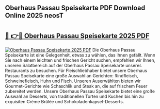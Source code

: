 ## Oberhaus Passau Speisekarte PDF Download Online 2025 neosT

# <h2><a href="http://gccpko.nevu.top/?p=Oberhaus+Passau+Speisekarte">🔗 👉🔴 Oberhaus Passau Speisekarte 2025 PDF</a></h2>

[![Oberhaus Passau Speisekarte 2025 PDF](https://i.imgur.com/dBaPXMq.png)](http://gccpko.nevu.top/?p=Oberhaus+Passau+Speisekarte)
Die Oberhaus Passau Speisekarte ist eine Gelegenheit, etwas zu wählen, das Ihnen gefällt. Wenn Sie nach einem leichten und frischen Gericht suchen, empfehlen wir Ihnen, unseren Salatbereich auf der Oberhaus Passau Speisekarte unseres Restaurants zu besuchen. Für Fleischliebhaber bietet unsere Oberhaus Passau Speisekarte eine große Auswahl an Gerichten: Rindfleisch, Schweinefleisch, Huhn und Fisch. Unseren Auserwählten bieten wir Gourmet-Gerichte wie Schaschlik und Steak an, die auf frischem Feuer zubereitet werden. Unsere Oberhaus Passau Speisekarte bietet eine große Auswahl an Desserts, von traditionellen Torten und Kuchen bis hin zu exquisiten Crème Brûlée und Schokoladenkapsel-Desserts.
